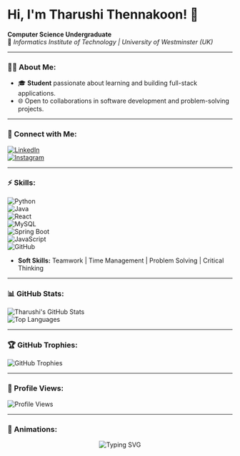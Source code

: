 # Hi, I'm Tharushi Thennakoon! 👋  
**Computer Science Undergraduate**  
🌟 *Informatics Institute of Technology | University of Westminster (UK)*  

---

### 👩‍💻 About Me:  
- 🎓 **Student** passionate about learning and building full-stack applications.  
- 🌐 Open to collaborations in software development and problem-solving projects.  

---

### 🚀 Connect with Me:  
[![LinkedIn](https://img.shields.io/badge/LinkedIn-0A66C2?logo=linkedin&logoColor=white)](https://linkedin.com/in/tharushi-thennakoon-579ab6280)  
[![Instagram](https://img.shields.io/badge/Instagram-E4405F?logo=instagram&logoColor=white)](https://www.instagram.com/tharu.u_/)

---

### ⚡ Skills:  
![Python](https://img.shields.io/badge/Python-3776AB?logo=python&logoColor=white)  
![Java](https://img.shields.io/badge/Java-007396?logo=java&logoColor=white)  
![React](https://img.shields.io/badge/React-61DAFB?logo=react&logoColor=black)  
![MySQL](https://img.shields.io/badge/MySQL-4479A1?logo=mysql&logoColor=white)  
![Spring Boot](https://img.shields.io/badge/Spring_Boot-6DB33F?logo=spring-boot&logoColor=white)  
![JavaScript](https://img.shields.io/badge/JavaScript-F7DF1E?logo=javascript&logoColor=black)  
![GitHub](https://img.shields.io/badge/GitHub-181717?logo=github&logoColor=white)  
- **Soft Skills:** Teamwork | Time Management | Problem Solving | Critical Thinking  

---

### 📊 GitHub Stats:  
![Tharushi's GitHub Stats](https://github-readme-stats.vercel.app/api?username=TharushiThennakoon&show_icons=true&theme=radical)  
![Top Languages](https://github-readme-stats.vercel.app/api/top-langs/?username=TharushiThennakoon&layout=compact&theme=radical)  

---

### 🏆 GitHub Trophies:  
![GitHub Trophies](https://github-profile-trophy.vercel.app/?username=TharushiThennakoon&theme=gruvbox)  

---

### 🌟 Profile Views:  
![Profile Views](https://komarev.com/ghpvc/?username=TharushiThennakoon&color=brightgreen)  

---

### 🎨 Animations:  
<p align="center">
  <img src="https://readme-typing-svg.demolab.com?font=Fira+Code&weight=700&size=25&pause=1000&color=F75C7E&background=000000&center=true&vCenter=true&width=435&lines=Welcome+to+my+GitHub+Profile!;Aspiring+Full+Stack+Developer;Code%2C+Learn%2C+Repeat!" alt="Typing SVG" />
</p>
